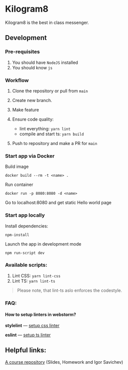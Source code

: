 # Kilogram8

Kilogram8 is the best in class messenger. 

## Development

### Pre-requisites

1. You should have `NodeJS` installed 
2. You should know `js`


### Workflow

1. Clone the repository or pull from `main`
2. Create new branch.
3. Make feature
4. Ensure code quality:
   * lint everything: `yarn lint`
   * compile and start ts: `yarn build`
      
5. Push to repository and make a PR for `main`



### Start app via Docker

Build image

`docker build --rm -t <name> .`

Run container

`docker run -p 8080:8080 -d <name>`

Go to localhost:8080 and get static Hello world page


### Start app locally

Install dependencies:

`npm-install`

Launch the app in development mode

`npm run-script dev`


### Available scripts:

1. Lint CSS: `yarn lint-css`
2. Lint TS: `yarn lint-ts`

> Please note, that lint-ts aslo enforces the codestyle.


### FAQ:

#### How to setup linters in webstorm?

**stylelint** — [setup css linter](https://www.jetbrains.com/help/webstorm/using-stylelint-code-quality-tool.html)

**eslint** — [setup ts linter](https://www.jetbrains.com/help/webstorm/eslint.html#ws_js_linters_eslint_install)


## Helpful links:

[A course repository](https://github.com/urfu-2020/slides) (Slides, Homework and Igor Savichev) 
